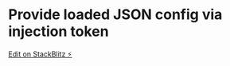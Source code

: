 # Provide loaded JSON config via injection token

[Edit on StackBlitz ⚡️](https://stackblitz.com/edit/ng-config-json-injection-token?file=src%2Fapp%2Fconfig%2Finjection-token.ts,src%2Fapp%2Fconfig%2Fconfig.module.ts,src%2Fapp%2Fconfig%2Fservices%2Fconfig-loader.service.ts)
